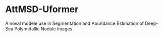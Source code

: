# AttMSD-Uformer
A noval modele use in Segmentation and Abundance Estimation of Deep-Sea Polymetallic Nodule Images
